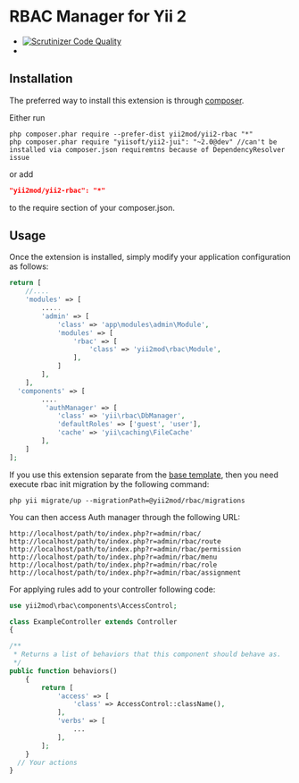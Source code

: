 RBAC Manager for Yii 2
=========
* [![Scrutinizer Code Quality](https://scrutinizer-ci.com/g/yii2mod/yii2-rbac/badges/quality-score.png?b=master)](https://scrutinizer-ci.com/g/yii2mod/yii2-rbac/?branch=master)
* 
Installation
------------

The preferred way to install this extension is through [composer](http://getcomposer.org/download/).

Either run

```
php composer.phar require --prefer-dist yii2mod/yii2-rbac "*"
php composer.phar require "yiisoft/yii2-jui": "~2.0@dev" //can't be installed via composer.json requiremtns because of DependencyResolver issue
```

or add

```json
"yii2mod/yii2-rbac": "*"
```

to the require section of your composer.json.

Usage
------------
Once the extension is installed, simply modify your application configuration as follows:

```php
return [
    //....
    'modules' => [
        .....
        'admin' => [
            'class' => 'app\modules\admin\Module',
            'modules' => [
                'rbac' => [
                    'class' => 'yii2mod\rbac\Module',
                ],
            ]
        ],
    ],
  'components' => [
        ....
         'authManager' => [
            'class' => 'yii\rbac\DbManager',
            'defaultRoles' => ['guest', 'user'],
            'cache' => 'yii\caching\FileCache'
        ],
    ]
];
```
If you use this extension separate from the [base template](https://github.com/yii2mod/base), then you need execute rbac init migration by the following command: 
```
php yii migrate/up --migrationPath=@yii2mod/rbac/migrations
```

You can then access Auth manager through the following URL:
```
http://localhost/path/to/index.php?r=admin/rbac/
http://localhost/path/to/index.php?r=admin/rbac/route
http://localhost/path/to/index.php?r=admin/rbac/permission
http://localhost/path/to/index.php?r=admin/rbac/menu
http://localhost/path/to/index.php?r=admin/rbac/role
http://localhost/path/to/index.php?r=admin/rbac/assignment
```

For applying rules add to your controller following code:
```php
use yii2mod\rbac\components\AccessControl;

class ExampleController extends Controller 
{

/**
 * Returns a list of behaviors that this component should behave as.
 */
public function behaviors()
    {
        return [
            'access' => [
                'class' => AccessControl::className(),
            ],
            'verbs' => [
                ...
            ],
        ];
    }
  // Your actions
}
```
